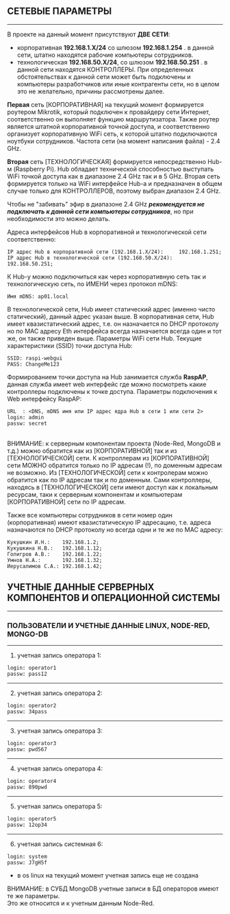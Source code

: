 ## СЕТЕВЫЕ ПАРАМЕТРЫ
---
В проекте на данный момент присутствуют **ДВЕ СЕТИ**:
 - корпоративная **192.168.1.Х/24** cо шлюзом **192.168.1.254** .
 в данной сети, штатно находятся рабочие компьютеры сотрудников.
 - технологическая **192.168.50.Х/24**, со шлюзом **192.168.50.251** .
 в данной сети находятся КОНТРОЛЛЕРЫ. При определенных обстоятельствах к данной сети
 может быть подключены и компьютеры разработчиков или иные контрагенты сети, но в целом 
 это не желательно, причины рассмотрены далее.

**Первая** сеть [КОРПОРАТИВНАЯ] на текущий момент формируется роутером Mikrotik, который подключен к
провайдеру сети Интернет, соответственно он выполняет функцию маршрутизатора.
Также роутер является штатной корпоративной точной доступа, и соответственно организует
корпоративную WiFi сеть, к которой штатно подключаются ноутбуки сотрудников.
Частота сети (на момент написания файла) - 2.4 GHz.

**Вторая** сеть [ТЕХНОЛОГИЧЕСКАЯ] формируется непосредственно Hub-м (Raspberry Pi). Hub обладает технической
способностью выступать WiFi точкой доступа как в диапазоне 2.4 GHz так и в 5 GHz.
Вторая сеть формируется только на WiFi интерфейсе Hub-а и предназначен в общем случае
только для КОНТРОЛЛЕРОВ, поэтому выбран диапазон 2.4 GHz.<br>

Чтобы не "забивать" эфир в диапазоне 2.4 GHz ***рекомендуется не подключать к данной сети
компьютеры сотрудников***, но при необходимости это можно делать.<br>

Адреса интерфейсов Hub в корпоративной и технологической сети соответственно:
```
IP адрес Hub в корпоративной сети (192.168.1.Х/24):     192.168.1.251;
IP адрес Hub в технологической сети (192.168.50.Х/24):  192.168.50.251;
 ```
К Hub-у можно подключиться как через корпоративную сеть так и технологическую сеть, по ИМЕНИ через протокол mDNS:
```
Имя mDNS: ap01.local
```
В технологической сети, Hub имеет статический адрес (именно чисто статический), данный адрес указан выше.
В корпоративная сети, Hub имеет квазистатический адрес, т.е. он назначается по DHCP протоколу но по МАС адресу Eth интерфейса всегда назначается всегда один и тот же, он также приведен выше.
Параметры WiFi сети Hub. Текущие характеристики (SSID) точки доступа Hub:
```
SSID: raspi-webgui
PASS: ChangeMe123
```
Формированием точки доступа на Hub занимается служба **RaspAP**, данная служба имеет web
интерфейс где можно посмотреть какие контроллеры подключены к точке доступа.
Параметры подключения к Web интерфейсу RaspAP:
```
URL  : <DNS, mDNS имя или IP адрес ядра Hub в сети 1 или сети 2>
login: admin
passw: secret
```
<br>
ВНИМАНИЕ: к серверным компонентам проекта (Node-Red, MongoDB и т.д.) можно обратится как из [КОРПОРАТИВНОЙ] так и из [ТЕХНОЛОГИЧЕСКОЙ] сети. К контроллерам из [КОРПОРАТИВНОЙ] сети МОЖНО обратится только по IP адресам (!), по доменным адресам не возможно. Из [ТЕХНОЛОГИЧЕСКОЙ] сети к контролерам можно обратится как по IP адресам так и по доменным. Сами контроллеры, находясь в [ТЕХНОЛОГИЧЕСКОЙ] сети имеют доступ как к локальным ресурсам, таки к серверным компонентам и компьютерам [КОРПОРАТИВНОЙ] сети по IP адресам.
<br>

Также все компьютеры сотрудников в сети номер один (корпоративная) имеют квазистатическую IP 
адресацию, т.е. адреса назначаются по DHCP протоколу но всегда одни и те же по МАС адресу:
```
Кукушкин И.Н.:    192.168.1.2;
Кукушкина Н.В.:   192.168.1.12;
Голигров А.В.:    192.168.1.22;
Умнов Н.А.:       192.168.1.32;
Иерусалимов С.А.: 192.168.1.42;
```

## УЧЕТНЫЕ ДАННЫЕ СЕРВЕРНЫХ КОМПОНЕНТОВ И ОПЕРАЦИОННОЙ СИСТЕМЫ
---

### ПОЛЬЗОВАТЕЛИ И УЧЕТНЫЕ ДАННЫЕ LINUX, NODE-RED, MONGO-DB
---
1. учетная запись оператора 1:<br>
```
login: operator1
passw: pass12
```
---
2. учетная запись оператора 2:<br>
```
login: operator2
passw: 34pass
```
---
3. учетная запись оператора 3:<br>
```
login: operator3
passw: pwd567
```
---
4. учетная запись оператора 4:<br>
```
login: operator4
passw: 890pwd
```
---
5. учетная запись оператора 5:<br>
```
login: operator5
passw: 12op34
```
---
6. учетная запись системная 6:<br>
```
login: system
passw: J7gH5f
```
* в os linux на текущий момент учетная запись еще не создана<br>

ВНИМАНИЕ: в СУБД MongoDB учетные записи в БД операторов имеют те же параметры.<br>
Это же относится и к учетным данным Node-Red.